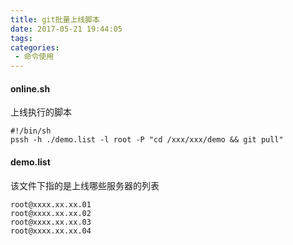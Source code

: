 ```yaml
---
title: git批量上线脚本
date: 2017-05-21 19:44:05
tags:
categories:
 - 命令使用
---
```


#### online.sh
上线执行的脚本
```
#!/bin/sh
pssh -h ./demo.list -l root -P "cd /xxx/xxx/demo && git pull"

```

#### demo.list
该文件下指的是上线哪些服务器的列表
```
root@xxxx.xx.xx.01
root@xxxx.xx.xx.02
root@xxxx.xx.xx.03
root@xxxx.xx.xx.04
```